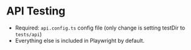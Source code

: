 # API Testing

- Required: `api.config.ts` config file (only change is setting testDir to `tests/api`)
- Everything else is included in Playwright by default.

